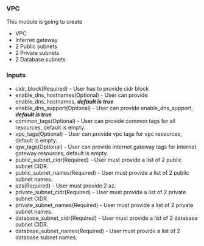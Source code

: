 ### VPC

This module is going to create
* VPC
* Internet gateway
* 2 Public subnets
* 2 Private subnets
* 2 Database subnets

### Inputs
* cidr_block(Required) - User has to provide cidr block
* enable_dns_hostnames(Optional) - User can provide enable_dns_hostnames, ***default is true***
* enable_dns_support(Optional) - User can provide enable_dns_support, ***default is true***
* common_tags(Optional) - User can provide common tags for all resources, default is empty.
* vpc_tags(Optional) - User can provide vpc tags for vpc resources, default is empty.
* igw_tags(Optional) - User can provide internet gateway tags for internet gateway resources, default is empty.
* public_subnet_cidr(Required) - User must provide a list of 2 public subnet CIDR.
* public_subnet_names(Required) - User must provide a list of 2 public subnet names.
* azs(Required) - User must provide 2 az.
* private_subnet_cidr(Required) - User must provide a list of 2 private subnet CIDR.
* private_subnet_names(Required) - User must provide a list of 2 private subnet names.
* database_subnet_cidr(Required) - User must provide a list of 2 database subnet CIDR.
* database_subnet_names(Required) - User must provide a list of 2 database subnet names.
